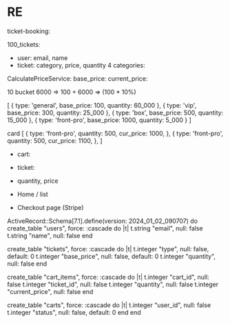 
# RE
ticket-booking:

100_tickets: 


- user: email, name
- ticket: category, price, quantity
4 categories: 

CalculatePriceService:
base_price:
current_price:

10 bucket
6000 => 100 + 6000 => (100 * 10%)


[
  {
    type: 'general',
    base_price: 100,
    quantity: 60_000
  },
  {
    type: 'vip',
    base_price: 300,
    quantity: 25_000
  },
  {
    type: 'box',
    base_price: 500,
    quantity: 15_000
  },
  {
    type: 'front-pro',
    base_price: 1000,
    quantity: 5_000
  }
]


card
[
  {
    type: 'front-pro',
    quantity: 500,
    cur_price: 1000,
  },
  {
    type: 'front-pro',
    quantity: 500,
    cur_price: 1100,
  },
]
- cart:
- ticket:
- quantity, price



- Home / list
- Checkout page (Stripe)


ActiveRecord::Schema[7.1].define(version: 2024_01_02_090707) do
  create_table "users", force: :cascade do |t|
    t.string "email", null: false
    t.string "name", null: false
  end

  create_table "tickets", force: :cascade do |t|
    t.integer "type", null: false, default: 0
    t.integer "base_price", null: false, default: 0
    t.integer "quantity", null: false
  end

  create_table "cart_items", force: :cascade do |t|
    t.integer "cart_id", null: false
    t.integer "ticket_id", null: false
    t.integer "quantity", null: false
    t.integer "current_price", null: false
  end

  create_table "carts", force: :cascade do |t|
    t.integer "user_id", null: false
    t.integer "status", null: false, default: 0
  end
end

